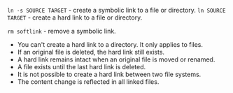 `ln -s SOURCE TARGET` - create a symbolic link to a file or directory.
`ln SOURCE TARGET` - create a hard link to a file or directory.

`rm softlink` - remove a symbolic link.


- You can't create a hard link to a directory. It only applies to files.
- If an original file is deleted, the hard link still exists.
- A hard link remains intact when an original file is moved or renamed.
- A file exists until the last hard link is deleted.
- It is not possible to create a hard link between two file systems.
- The content change is reflected in all linked files.